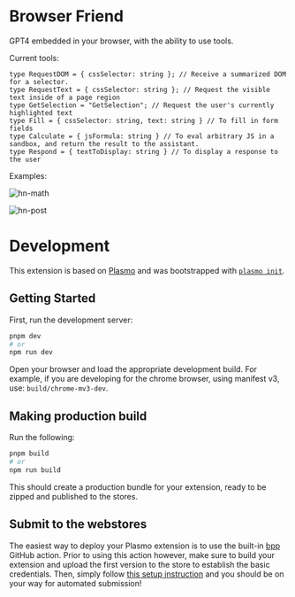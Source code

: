 # Browser Friend

GPT4 embedded in your browser, with the ability to use tools.

Current tools:

```
type RequestDOM = { cssSelector: string }; // Receive a summarized DOM for a selector.
type RequestText = { cssSelector: string }; // Request the visible text inside of a page region
type GetSelection = "GetSelection"; // Request the user's currently highlighted text
type Fill = { cssSelector: string, text: string } // To fill in form fields
type Calculate = { jsFormula: string } // To eval arbitrary JS in a sandbox, and return the result to the assistant.
type Respond = { textToDisplay: string } // To display a response to the user
```

Examples:

![hn-math](https://user-images.githubusercontent.com/83835/229370856-f05334fe-e03d-4c34-b099-c70e5ae94313.gif)

![hn-post](https://user-images.githubusercontent.com/83835/229370860-dbac54ea-4d9e-40ee-ba89-bd7593b92af9.gif)

# Development

This extension is based on [Plasmo](https://docs.plasmo.com/) and was bootstrapped with [`plasmo init`](https://www.npmjs.com/package/plasmo).

## Getting Started

First, run the development server:

```bash
pnpm dev
# or
npm run dev
```

Open your browser and load the appropriate development build. For example, if you are developing for the chrome browser, using manifest v3, use: `build/chrome-mv3-dev`.

## Making production build

Run the following:

```bash
pnpm build
# or
npm run build
```

This should create a production bundle for your extension, ready to be zipped and published to the stores.

## Submit to the webstores

The easiest way to deploy your Plasmo extension is to use the built-in [bpp](https://bpp.browser.market) GitHub action. Prior to using this action however, make sure to build your extension and upload the first version to the store to establish the basic credentials. Then, simply follow [this setup instruction](https://docs.plasmo.com/framework/workflows/submit) and you should be on your way for automated submission!
